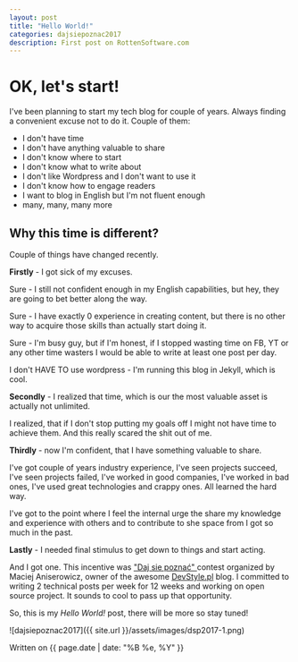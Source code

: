 ```yaml
---
layout: post
title: "Hello World!"
categories: dajsiepoznac2017
description: First post on RottenSoftware.com
---
```


# OK, let's start! #

I've been planning to start my tech blog for couple of years. Always finding a convenient excuse not to do it.
Couple of them:
* I don't have time
* I don't have anything valuable to share
* I don't know where to start
* I don't know what to write about
* I don't like Wordpress and I don't want to use it
* I don't know how to engage readers
* I want to blog in English but I'm not fluent enough
* many, many, many more

## Why this time is different? ##

Couple of things have changed recently. 

**Firstly** - I got sick of my excuses.

Sure - I still not confident enough in my English capabilities, but hey, they are going to bet better along the way.

Sure - I have exactly 0 experience in creating content, but there is no other way to acquire those skills than actually start doing it.

Sure - I'm busy guy, but if I'm honest, if I stopped wasting time on FB, YT or any other time wasters I would be able to write at least one post per day.

I don't HAVE TO use wordpress - I'm running this blog in Jekyll, which is cool.


**Secondly** - I realized that time, which is our the most valuable asset is actually not unlimited.

I realized, that if I don't stop putting my goals off I might not have time to achieve them.
And this really scared the shit out of me.

**Thirdly** - now I'm confident, that I have something valuable to share. 

I've got couple of years industry experience, I've seen projects succeed,
I've seen projects failed, I've worked in good companies, I've worked in bad ones, I've used great technologies and crappy ones. All learned the hard way. 

I've got to the point where I feel the internal urge the share my knowledge and experience with others and to contribute to she space from I got so much in the past.

**Lastly** - I needed final stimulus to get down to things and start acting. 

And I got one. This incentive was ["Daj sie poznać" ](http://devstyle.pl/daj-sie-poznac/) contest organized by Maciej Aniserowicz, owner of the awesome [DevStyle.pl](http://devstyle.pl) blog. I committed to writing 2 technical posts per week for 12 weeks and working on open source project. It sounds to cool to pass up that opportunity.

So, this is my _Hello World!_ post, there will be more so stay tuned!

![dajsiepoznac2017]({{ site.url }}/assets/images/dsp2017-1.png)

Written on {{ page.date | date: "%B %e, %Y" }}
  
